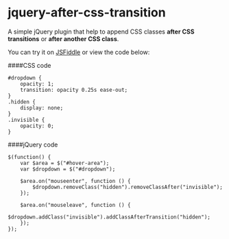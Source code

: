 jquery-after-css-transition
===========================

A simple jQuery plugin that help to append CSS classes **after CSS transitions** or **after another CSS class**.

You can try it on [JSFiddle](http://jsfiddle.net/tonino/A9epx/) or view the code below:

####CSS code

```
#dropdown {
	opacity: 1;
	transition: opacity 0.25s ease-out;
}
.hidden {
	display: none;
}
.invisible {
	opacity: 0;
}
```

####jQuery code

```
$(function() {
    var $area = $("#hover-area");
	var $dropdown = $("#dropdown");

	$area.on("mouseenter", function () {
	    $dropdown.removeClass("hidden").removeClassAfter("invisible");
	});
	
	$area.on("mouseleave", function () {
	    $dropdown.addClass("invisible").addClassAfterTransition("hidden");
	});
});
    
```
